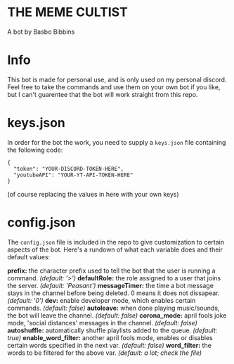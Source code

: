 # THE MEME CULTIST

A bot by Basbo Bibbins

# Info

This bot is made for personal use, and is only used on my personal discord. Feel free to take the commands and use them on your own bot if you like, but I can't guarentee that the bot will work straight from this repo.

# keys.json

In order for the bot the work, you need to supply a ```keys.json``` file containing the following code:

```
{
  "token": "YOUR-DISCORD-TOKEN-HERE",
  "youtubeAPI": "YOUR-YT-API-TOKEN-HERE"
}
```
(of course replacing the values in here with your own keys)

# config.json

The ```config.json``` file is included in the repo to give customization to certain aspects of the bot. Here's a rundown of what each variable does and their default values:

**prefix:** the character prefix used to tell the bot that the user is running a command.  *(default: '>')*
**defaultRole:** the role assigned to a user that joins the server. *(default: 'Peasant')*
**messageTimer:** the time a bot message stays in the channel before being deleted. 0 means it does not dissapear. *(default: '0')*
**dev:** enable developer mode, which enables certain commands. *(default: false)*
**autoleave:** when done playing music/sounds, the bot will leave the channel. *(default: false)*
**corona_mode:** april fools joke mode, 'social distances' messages in the channel. *(default: false)*
**autoshuffle:** automatically shuffle playlists added to the queue. *(default: true)*
**enable_word_filter:** another april fools mode, enables or disables certain words specified in the next var. *(default: false)*
**word_filter:** the words to be filtered for the above var. *(default: a lot; check the file)*
